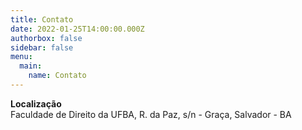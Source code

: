 ```yaml
---
title: Contato
date: 2022-01-25T14:00:00.000Z
authorbox: false
sidebar: false
menu: 
  main:
    name: Contato
---
```



**Localização**  
Faculdade de Direito da UFBA, R. da Paz, s/n - Graça, Salvador - BA
